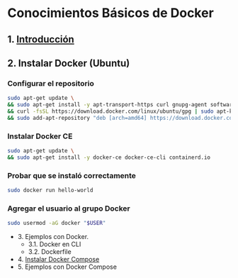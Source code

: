 # Conocimientos Básicos de Docker

## 1. [Introducción](./pages/1._leer_diapositivas.md)
## 2. Instalar Docker (Ubuntu)
### Configurar el repositorio
```bash
sudo apt-get update \
&& sudo apt-get install -y apt-transport-https curl gnupg-agent software-properties-common \
&& curl -fsSL https://download.docker.com/linux/ubuntu/gpg | sudo apt-key add - \
&& sudo add-apt-repository "deb [arch=amd64] https://download.docker.com/linux/ubuntu $(lsb_release -cs) stable"
```

### Instalar Docker CE
```bash
sudo apt-get update \
&& sudo apt-get install -y docker-ce docker-ce-cli containerd.io
```
### Probar que se instaló correctamente
```bash
sudo docker run hello-world
```

### Agregar el usuario al grupo Docker
```bash
sudo usermod -aG docker "$USER"
```
* 3\. Ejemplos con Docker.
    * 3.1. Docker en CLI
    * 3.2. Dockerfile
* 4\. [Instalar Docker Compose](./pages/4._instalar_docker_compose.md#instalar-docker-compose)
* 5\. Ejemplos con Docker Compose

